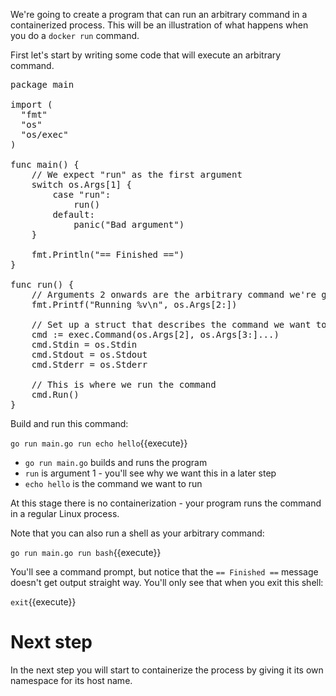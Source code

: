 We're going to create a program that can run an arbitrary command in a containerized process. This will be an illustration of what happens when you do a `docker run` command.

First let's start by writing some code that will execute an arbitrary command. 

<pre class="file" data-filename="main.go" data-target="replace">
package main

import (
  "fmt"
  "os"
  "os/exec"
)

func main() {
	// We expect "run" as the first argument
	switch os.Args[1] {
		case "run":
			run()
		default:
			panic("Bad argument")
	}

	fmt.Println("== Finished ==")
}

func run() {
	// Arguments 2 onwards are the arbitrary command we're going to run
	fmt.Printf("Running %v\n", os.Args[2:])

	// Set up a struct that describes the command we want to run
	cmd := exec.Command(os.Args[2], os.Args[3:]...)
	cmd.Stdin = os.Stdin
	cmd.Stdout = os.Stdout
	cmd.Stderr = os.Stderr

	// This is where we run the command
	cmd.Run()
}
</pre>

Build and run this command:

`go run main.go run echo hello`{{execute}}

* `go run main.go` builds and runs the program
* `run` is argument 1 - you'll see why we want this in a later step
* `echo hello` is the command we want to run

At this stage there is no containerization - your program runs the command in a regular Linux process. 

Note that you can also run a shell as your arbitrary command:

`go run main.go run bash`{{execute}}

You'll see a command prompt, but notice that the `== Finished ==` message doesn't get output straight way. You'll only see that when you exit this shell: 

`exit`{{execute}}

# Next step

In the next step you will start to containerize the process by giving it its own namespace for its host name. 